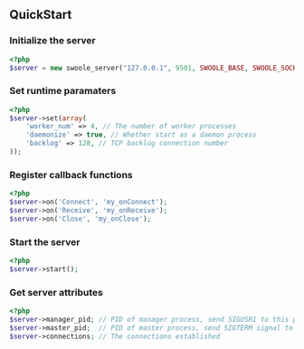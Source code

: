 ## QuickStart

### Initialize the server

``` php
<?php
$server = new swoole_server("127.0.0.1", 9501, SWOOLE_BASE, SWOOLE_SOCK_TCP);
```

### Set runtime paramaters

``` php
<?php
$server->set(array(
    'worker_num' => 4, // The number of worker processes
    'daemonize' => true, // Whether start as a daemon process
    'backlog' => 128, // TCP backlog connection number
));
```

### Register callback functions

``` php
<?php
$server->on('Connect', 'my_onConnect');
$server->on('Receive', 'my_onReceive');
$server->on('Close', 'my_onClose');
```

### Start the server

``` php
<?php
$server->start();
```

### Get server attributes

``` php
<?php
$server->manager_pid; // PID of manager process, send SIGUSR1 to this process to reload the application
$server->master_pid;  // PID of master process, send SIGTERM signal to this process to shutdown the server
$server->connections; // The connections established
```
